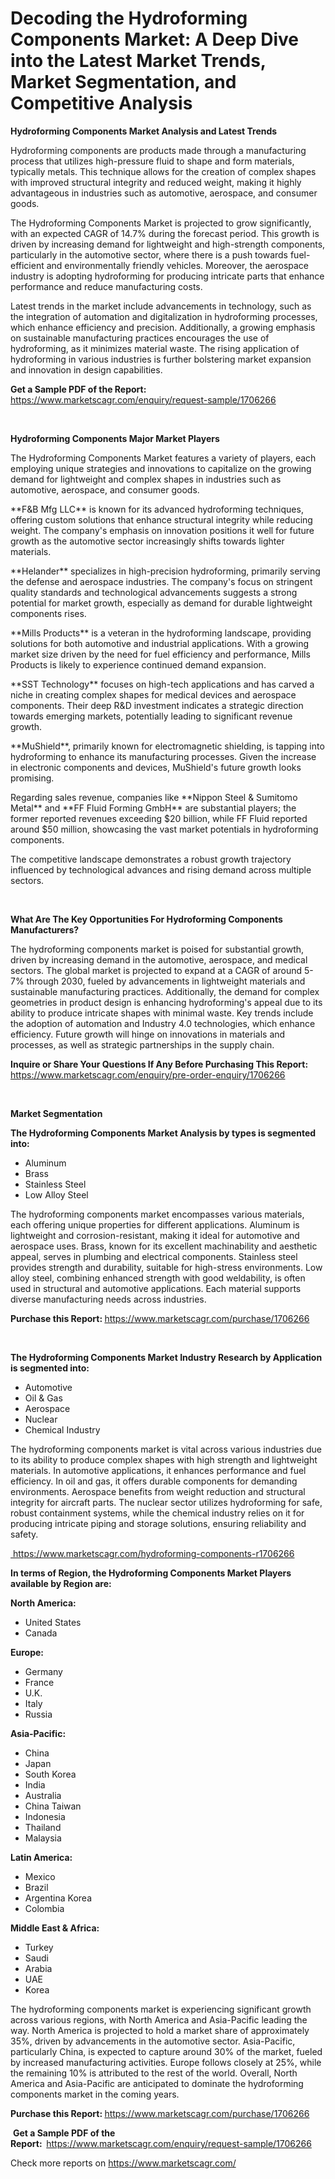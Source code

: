 <p><h1>Decoding the Hydroforming Components Market: A Deep Dive into the Latest Market Trends, Market Segmentation, and Competitive Analysis</h1></p><p><strong>Hydroforming Components Market Analysis and Latest Trends</strong></p>
<p><p>Hydroforming components are products made through a manufacturing process that utilizes high-pressure fluid to shape and form materials, typically metals. This technique allows for the creation of complex shapes with improved structural integrity and reduced weight, making it highly advantageous in industries such as automotive, aerospace, and consumer goods. </p><p>The Hydroforming Components Market is projected to grow significantly, with an expected CAGR of 14.7% during the forecast period. This growth is driven by increasing demand for lightweight and high-strength components, particularly in the automotive sector, where there is a push towards fuel-efficient and environmentally friendly vehicles. Moreover, the aerospace industry is adopting hydroforming for producing intricate parts that enhance performance and reduce manufacturing costs. </p><p>Latest trends in the market include advancements in technology, such as the integration of automation and digitalization in hydroforming processes, which enhance efficiency and precision. Additionally, a growing emphasis on sustainable manufacturing practices encourages the use of hydroforming, as it minimizes material waste. The rising application of hydroforming in various industries is further bolstering market expansion and innovation in design capabilities.</p></p>
<p><strong>Get a Sample PDF of the Report:&nbsp;</strong> <a href="https://www.marketscagr.com/enquiry/request-sample/1706266?utm_campaign=2939&utm_medium=2&utm_source=Github&utm_content=ia&utm_term=27032025&utm_id=hydroforming-components">https://www.marketscagr.com/enquiry/request-sample/1706266</a></p>
<p>&nbsp;</p>
<p><strong>Hydroforming Components Major Market Players</strong></p>
<p><p>The Hydroforming Components Market features a variety of players, each employing unique strategies and innovations to capitalize on the growing demand for lightweight and complex shapes in industries such as automotive, aerospace, and consumer goods. </p><p>**F&B Mfg LLC** is known for its advanced hydroforming techniques, offering custom solutions that enhance structural integrity while reducing weight. The company's emphasis on innovation positions it well for future growth as the automotive sector increasingly shifts towards lighter materials.</p><p>**Helander** specializes in high-precision hydroforming, primarily serving the defense and aerospace industries. The company's focus on stringent quality standards and technological advancements suggests a strong potential for market growth, especially as demand for durable lightweight components rises.</p><p>**Mills Products** is a veteran in the hydroforming landscape, providing solutions for both automotive and industrial applications. With a growing market size driven by the need for fuel efficiency and performance, Mills Products is likely to experience continued demand expansion.</p><p>**SST Technology** focuses on high-tech applications and has carved a niche in creating complex shapes for medical devices and aerospace components. Their deep R&D investment indicates a strategic direction towards emerging markets, potentially leading to significant revenue growth.</p><p>**MuShield**, primarily known for electromagnetic shielding, is tapping into hydroforming to enhance its manufacturing processes. Given the increase in electronic components and devices, MuShield's future growth looks promising.</p><p>Regarding sales revenue, companies like **Nippon Steel & Sumitomo Metal** and **FF Fluid Forming GmbH** are substantial players; the former reported revenues exceeding $20 billion, while FF Fluid reported around $50 million, showcasing the vast market potentials in hydroforming components. </p><p>The competitive landscape demonstrates a robust growth trajectory influenced by technological advances and rising demand across multiple sectors.</p></p>
<p>&nbsp;</p>
<p><strong>What Are The Key Opportunities For Hydroforming Components Manufacturers?</strong></p>
<p><p>The hydroforming components market is poised for substantial growth, driven by increasing demand in the automotive, aerospace, and medical sectors. The global market is projected to expand at a CAGR of around 5-7% through 2030, fueled by advancements in lightweight materials and sustainable manufacturing practices. Additionally, the demand for complex geometries in product design is enhancing hydroforming's appeal due to its ability to produce intricate shapes with minimal waste. Key trends include the adoption of automation and Industry 4.0 technologies, which enhance efficiency. Future growth will hinge on innovations in materials and processes, as well as strategic partnerships in the supply chain.</p></p>
<p><strong>Inquire or Share Your Questions If Any Before Purchasing This Report:</strong> <a href="https://www.marketscagr.com/enquiry/pre-order-enquiry/1706266?utm_campaign=2939&utm_medium=2&utm_source=Github&utm_content=ia&utm_term=27032025&utm_id=hydroforming-components">https://www.marketscagr.com/enquiry/pre-order-enquiry/1706266</a></p>
<p>&nbsp;</p>
<p><strong>Market Segmentation</strong></p>
<p><strong>The Hydroforming Components Market Analysis by types is segmented into:</strong></p>
<p><ul><li>Aluminum</li><li>Brass</li><li>Stainless Steel</li><li>Low Alloy Steel</li></ul></p>
<p><p>The hydroforming components market encompasses various materials, each offering unique properties for different applications. Aluminum is lightweight and corrosion-resistant, making it ideal for automotive and aerospace uses. Brass, known for its excellent machinability and aesthetic appeal, serves in plumbing and electrical components. Stainless steel provides strength and durability, suitable for high-stress environments. Low alloy steel, combining enhanced strength with good weldability, is often used in structural and automotive applications. Each material supports diverse manufacturing needs across industries.</p></p>
<p><strong>Purchase this Report:&nbsp;</strong><a href="https://www.marketscagr.com/purchase/1706266?utm_campaign=2939&utm_medium=2&utm_source=Github&utm_content=ia&utm_term=27032025&utm_id=hydroforming-components">https://www.marketscagr.com/purchase/1706266</a></p>
<p>&nbsp;</p>
<p><strong>The Hydroforming Components Market Industry Research by Application is segmented into:</strong></p>
<p><ul><li>Automotive</li><li>Oil & Gas</li><li>Aerospace</li><li>Nuclear</li><li>Chemical Industry</li></ul></p>
<p><p>The hydroforming components market is vital across various industries due to its ability to produce complex shapes with high strength and lightweight materials. In automotive applications, it enhances performance and fuel efficiency. In oil and gas, it offers durable components for demanding environments. Aerospace benefits from weight reduction and structural integrity for aircraft parts. The nuclear sector utilizes hydroforming for safe, robust containment systems, while the chemical industry relies on it for producing intricate piping and storage solutions, ensuring reliability and safety.</p></p>
<p><a href="https://www.marketscagr.com/hydroforming-components-r1706266?utm_campaign=2939&utm_medium=2&utm_source=Github&utm_content=ia&utm_term=27032025&utm_id=hydroforming-components">&nbsp;https://www.marketscagr.com/hydroforming-components-r1706266</a></p>
<p><strong>In terms of Region, the Hydroforming Components Market Players available by Region are:</strong></p>
<p>
    <p> <strong> North America: </strong>
        <ul>
            <li>United States</li>
            <li>Canada</li>
        </ul>
        </p> 
    <p> <strong> Europe: </strong>
        <ul>
            <li>Germany</li>
            <li>France</li>
            <li>U.K.</li>
            <li>Italy</li>
            <li>Russia</li>
        </ul>
        </p> 
    <p> <strong> Asia-Pacific: </strong>
        <ul>
            <li>China</li>
            <li>Japan</li>
            <li>South Korea</li>
            <li>India</li>
            <li>Australia</li>
            <li>China Taiwan</li>
            <li>Indonesia</li>
            <li>Thailand</li>
            <li>Malaysia</li>
        </ul>
        </p> 
    <p> <strong> Latin America: </strong>
        <ul>
            <li>Mexico</li>
            <li>Brazil</li>
            <li>Argentina Korea</li>
            <li>Colombia</li>
        </ul>
        </p> 
    <p> <strong> Middle East & Africa: </strong>
        <ul>
            <li>Turkey</li>
            <li>Saudi</li>
            <li>Arabia</li>
            <li>UAE</li>
            <li>Korea</li>
        </ul>
    </p>
    </p>
<p><p>The hydroforming components market is experiencing significant growth across various regions, with North America and Asia-Pacific leading the way. North America is projected to hold a market share of approximately 35%, driven by advancements in the automotive sector. Asia-Pacific, particularly China, is expected to capture around 30% of the market, fueled by increased manufacturing activities. Europe follows closely at 25%, while the remaining 10% is attributed to the rest of the world. Overall, North America and Asia-Pacific are anticipated to dominate the hydroforming components market in the coming years.</p></p>
<p><strong>Purchase this Report: </strong><a href="https://www.marketscagr.com/purchase/1706266?utm_campaign=2939&utm_medium=2&utm_source=Github&utm_content=ia&utm_term=27032025&utm_id=hydroforming-components">https://www.marketscagr.com/purchase/1706266</a></p>
<p>&nbsp;<strong>Get a Sample PDF of the Report:&nbsp;&nbsp;</strong><a href="https://www.marketscagr.com/enquiry/request-sample/1706266?utm_campaign=2939&utm_medium=2&utm_source=Github&utm_content=ia&utm_term=27032025&utm_id=hydroforming-components">https://www.marketscagr.com/enquiry/request-sample/1706266</a></p>
<p><strong></strong></p>
<p>Check more reports on <a href="https://www.marketscagr.com/?utm_campaign=2939&utm_medium=2&utm_source=Github&utm_content=ia&utm_term=27032025&utm_id=hydroforming-components">https://www.marketscagr.com/</a></p>